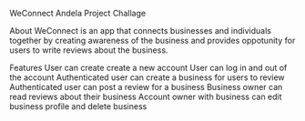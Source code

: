 WeConnect
Andela Project Challage

About
WeConnect is an app that connects businesses and individuals together by creating awareness of the business and provides oppotunity for users to write reviews about the business.

Features
User can create create a new account
User can log in and out of the account
Authenticated user can create a business for users to review
Authenticated user can post a review for a business
Business owner can read reviews about their business
Account owner with business can edit business profile and delete business